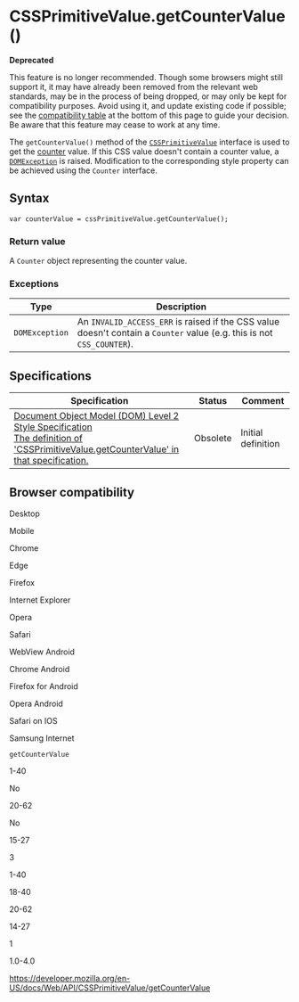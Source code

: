 # CSSPrimitiveValue.getCounterValue()

**Deprecated**

This feature is no longer recommended. Though some browsers might still support it, it may have already been removed from the relevant web standards, may be in the process of being dropped, or may only be kept for compatibility purposes. Avoid using it, and update existing code if possible; see the [compatibility table](#browser_compatibility) at the bottom of this page to guide your decision. Be aware that this feature may cease to work at any time.

The `getCounterValue()` method of the [`CSSPrimitiveValue`](../cssprimitivevalue) interface is used to get the [counter](https://developer.mozilla.org/en-US/docs/Web/CSS/CSS_Lists_and_Counters/Using_CSS_counters) value. If this CSS value doesn't contain a counter value, a [`DOMException`](../domexception) is raised. Modification to the corresponding style property can be achieved using the <span class="page-not-created">`Counter`</span> interface.

## Syntax

    var counterValue = cssPrimitiveValue.getCounterValue();

### Return value

A <span class="page-not-created">`Counter`</span> object representing the counter value.

### Exceptions

<table><thead><tr class="header"><th><strong>Type</strong></th><th><strong>Description</strong></th></tr></thead><tbody><tr class="odd"><td><code>DOMException</code></td><td>An <code>INVALID_ACCESS_ERR</code> is raised if the CSS value doesn't contain a <code>Counter</code> value (e.g. this is not <code>CSS_COUNTER</code>).</td></tr></tbody></table>

## Specifications

<table><thead><tr class="header"><th>Specification</th><th>Status</th><th>Comment</th></tr></thead><tbody><tr class="odd"><td><a href="https://www.w3.org/TR/DOM-Level-2-Style/css.html#CSS-CSSPrimitiveValue-getCounterValue">Document Object Model (DOM) Level 2 Style Specification<br />
<span class="small">The definition of 'CSSPrimitiveValue.getCounterValue' in that specification.</span></a></td><td><span class="spec-obsolete">Obsolete</span></td><td>Initial definition</td></tr></tbody></table>

## Browser compatibility

Desktop

Mobile

Chrome

Edge

Firefox

Internet Explorer

Opera

Safari

WebView Android

Chrome Android

Firefox for Android

Opera Android

Safari on IOS

Samsung Internet

`getCounterValue`

1-40

No

20-62

No

15-27

3

1-40

18-40

20-62

14-27

1

1.0-4.0

<a href="https://developer.mozilla.org/en-US/docs/Web/API/CSSPrimitiveValue/getCounterValue" class="_attribution-link">https://developer.mozilla.org/en-US/docs/Web/API/CSSPrimitiveValue/getCounterValue</a>
